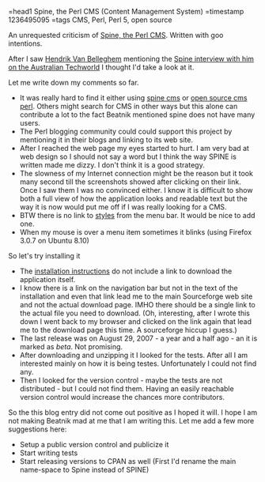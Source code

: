 =head1 Spine, the Perl CMS (Content Management System)
=timestamp 1236495095
=tags CMS, Perl, Perl 5, open source



An unrequested criticism of 
<a href="http://spine.sourceforge.net/">Spine, the Perl CMS</a>. Written with goo intentions.



After I saw <a href="http://use.perl.org/~Beatnik/journal/38605">Hendrik Van Belleghem</a> 
mentioning the <a href="http://www.techworld.com.au/article/278847/open_source_identity_spine_cms_creator_hendrik_van_belleghem">
Spine interview with him on the Australian Techworld</a> I thought I'd take a look at it.

Let me write down my comments so far.

<ul>
<li>It was really hard to find it either using 
<a href="http://spine.sourceforge.net/">spine cms</a> or 
<a href="http://spine.sourceforge.net/">open source cms perl</a>.
Others might search for CMS in other ways but this alone can contribute
a lot to the fact Beatnik mentioned spine does not have many users.
<li>The Perl blogging community could could support this project by mentioning it 
in their blogs and linking to its web site.
<li>After I reached the web page my eyes started to hurt. I am very bad at web design so 
I should not say a word but I think the way SPINE is written made me dizzy. 
I don't think it is a good strategy.
<li>The slowness of my Internet connection might be the reason but it took many
second till the screenshots showed after clicking on their link. 
Once I saw them I was no convinced either. I know it is difficult to show both 
a full view of how the application looks and readable text but the way it 
is now would put me off if I was really looking for a CMS.
<li>BTW there is no link to <a href="http://spine.sourceforge.net/styles.html">styles</a> 
from the menu bar. It would be nice to add one.
<li>When my mouse is over a menu item sometimes it blinks (using Firefox 3.0.7 on Ubuntu 8.10)
</ul>

So let's try installing it

<ul>
<li>The <a href="http://spine.sourceforge.net/install.html">installation instructions</a> 
do not include a link to download the application itself. 
<li>I know there is a link on the navigation bar but not in the text of the installation
and even that link lead me to the main Sourceforge web site and not the actual download page.
IMHO there should be a single link to the actual file you need to download. (Oh, interesting,
after I wrote this down I went back to my browser and clicked on the link again that lead me
to the download page this time. A sourceforge hiccup I guess.)
<li>The last release was on August 29, 2007 - a year and a half ago - an it is marked as <i>beta</i>.
Not promising.
<li>After downloading and unzipping it I looked for the tests. After all I am interested mainly 
on how it is being testes. Unfortunately I could not find any.
<li>Then I looked for the version control - maybe the tests are not distributed - but I could
not find them. Having an easily reachable version control would increase the chances more contributors.
</ul>
So the this blog entry did not come out positive as I hoped it will. I hope I am not making Beatnik
mad at me that I am writing this. Let me add a few more suggestions here:

<ul>
<li>Setup a public version control and publicize it
<li>Start writing tests
<li>Start releasing versions to CPAN as well (First I'd rename the main name-space to Spine
instead of SPINE)
</ul>

